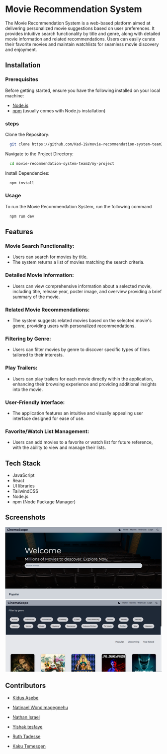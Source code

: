 
# Movie Recommendation System

The Movie Recommendation System is a web-based platform aimed at delivering personalized movie suggestions based on user preferences. It provides intuitive search functionality by title and genre, along with detailed movie information and related recommendations. Users can easily curate their favorite movies and maintain watchlists for seamless movie discovery and enjoyment.


## Installation
### Prerequisites

Before getting started, ensure you have the following installed on your local machine:

- [Node.js](https://nodejs.org/en/download)   
- [npm](https://www.npmjs.com/) (usually comes with Node.js installation)






### steps

   Clone the Repository:

```bash
  git clone https://github.com/Kad-19/movie-recommendation-system-team2.git
```

Navigate to the Project Directory:

```bash
  cd movie-recommendation-system-team2/my-project

```

 Install Dependencies:

```bash
  npm install
```





### Usage

To run the Movie Recommendation System, run the following command

```bash
  npm run dev

```


## Features

### Movie Search Functionality:
+ Users can search for movies by title.
+ The system returns a list of movies matching the search criteria.
### Detailed Movie Information:
+ Users can view comprehensive information about a selected movie, including title, release year, poster image, and overview providing a brief summary of the movie.
### Related Movie Recommendations:
+ The system suggests related movies based on the selected movie's genre, providing users with personalized recommendations.
### Filtering by Genre:
+ Users can filter movies by genre to discover specific types of films tailored to their interests.
### Play Trailers:
+ Users can play trailers for each movie directly within the application, enhancing their browsing experience and providing additional insights into the movie.
### User-Friendly Interface:
+ The application features an intuitive and visually appealing user interface designed for ease of use.
### Favorite/Watch List Management:
+ Users can add movies to a favorite or watch list for future reference, with the ability to view and manage their lists.




## Tech Stack

+ JavaScript 
+ React 
 + UI libraries 
+ TailwindCSS
+ Node.js 
+ npm (Node Package Manager)




## Screenshots

![App Screenshot](https://github.com/fenitamas/Image_Gallery/blob/main/Screenshot%20(5).png?raw=true)
![App Screenshot](https://github.com/fenitamas/Image_Gallery/blob/main/Screenshot%20(3).png?raw=true)


## Contributors

- [Kidus Asebe](https://github.com/Kad-19)

- [Natinael Wondimagegnehu](https://github.com/Natidev)
- [Nathan Israel](https://github.com/Nate-Workspace)
- [Yishak tesfaye](https://github.com/yishak01)
- [Ruth Tadesse](https://github.com/RuthTadesse)
- [Kaku Temesgen](https://github.com/fenitamas)
